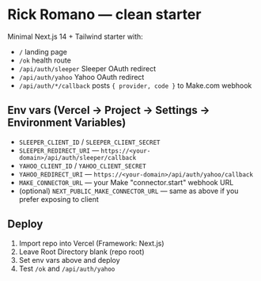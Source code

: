 # Rick Romano — clean starter
Minimal Next.js 14 + Tailwind starter with:
- `/` landing page
- `/ok` health route
- `/api/auth/sleeper` Sleeper OAuth redirect
- `/api/auth/yahoo` Yahoo OAuth redirect
- `/api/auth/*/callback` posts `{ provider, code }` to Make.com webhook

## Env vars (Vercel → Project → Settings → Environment Variables)
- `SLEEPER_CLIENT_ID` / `SLEEPER_CLIENT_SECRET`
- `SLEEPER_REDIRECT_URI` — `https://<your-domain>/api/auth/sleeper/callback`
- `YAHOO_CLIENT_ID` / `YAHOO_CLIENT_SECRET`
- `YAHOO_REDIRECT_URI` — `https://<your-domain>/api/auth/yahoo/callback`
- `MAKE_CONNECTOR_URL` — your Make "connector.start" webhook URL
- (optional) `NEXT_PUBLIC_MAKE_CONNECTOR_URL` — same as above if you prefer exposing to client

## Deploy
1. Import repo into Vercel (Framework: Next.js)
2. Leave Root Directory blank (repo root)
3. Set env vars above and deploy
4. Test `/ok` and `/api/auth/yahoo`
